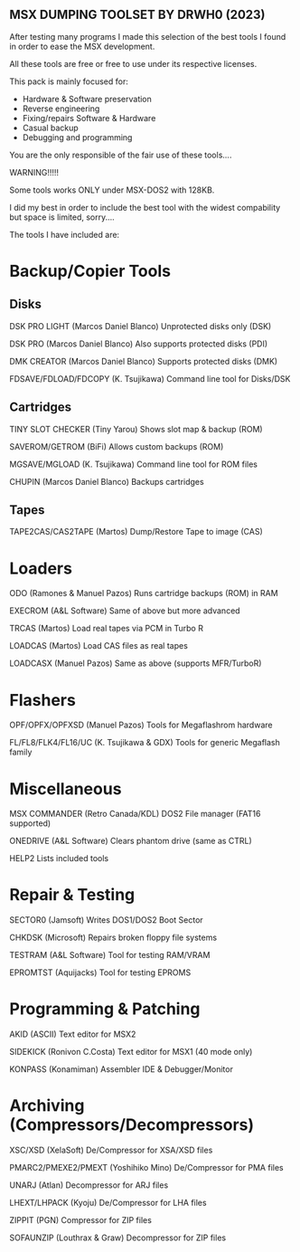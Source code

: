 MSX DUMPING TOOLSET BY DRWH0 (2023)
-----------------------------------


After testing many programs I made this
selection of the best tools I found in
order to ease the MSX development.

All these tools are free or free to use
under its respective licenses.

This pack is mainly focused for:

* Hardware & Software preservation
* Reverse engineering 
* Fixing/repairs Software & Hardware
* Casual backup
* Debugging and programming

You are the only responsible of the 
fair use of these tools....

WARNING!!!!!

Some tools works ONLY under MSX-DOS2
with 128KB.

I did my best in order to include the 
best tool with the widest compability
but space is limited, sorry....

The tools I have included are:


Backup/Copier Tools
===================

Disks
-----

DSK PRO LIGHT (Marcos Daniel Blanco)
    Unprotected disks only (DSK)

DSK PRO (Marcos Daniel Blanco)
    Also supports protected disks (PDI)

DMK CREATOR (Marcos Daniel Blanco)
    Supports protected disks (DMK)

FDSAVE/FDLOAD/FDCOPY (K. Tsujikawa)
    Command line tool for Disks/DSK

Cartridges
----------

TINY SLOT CHECKER (Tiny Yarou)
    Shows slot map & backup (ROM)

SAVEROM/GETROM (BiFi)
    Allows custom backups (ROM)

MGSAVE/MGLOAD (K. Tsujikawa)
    Command line tool for ROM files

CHUPIN (Marcos Daniel Blanco)
    Backups cartridges

Tapes
-----

TAPE2CAS/CAS2TAPE (Martos) 
    Dump/Restore Tape to image (CAS)


Loaders
=======

ODO (Ramones & Manuel Pazos)
    Runs cartridge backups (ROM) in RAM

EXECROM (A&L Software)
    Same of above but more advanced

TRCAS (Martos)
    Load real tapes via PCM in Turbo R

LOADCAS (Martos)
    Load CAS files as real tapes

LOADCASX (Manuel Pazos) 
    Same as above (supports MFR/TurboR)


Flashers
========

OPF/OPFX/OPFXSD (Manuel Pazos)
    Tools for Megaflashrom hardware

FL/FL8/FLK4/FL16/UC (K. Tsujikawa & GDX)
    Tools for generic Megaflash family


Miscellaneous
=============

MSX COMMANDER (Retro Canada/KDL)
    DOS2 File manager (FAT16 supported)

ONEDRIVE (A&L Software)
    Clears phantom drive (same as CTRL)

HELP2 
    Lists included tools


Repair & Testing
================

SECTOR0 (Jamsoft)
    Writes DOS1/DOS2 Boot Sector

CHKDSK (Microsoft)
    Repairs broken floppy file systems

TESTRAM (A&L Software)
    Tool for testing RAM/VRAM

EPROMTST (Aquijacks)
    Tool for testing EPROMS


Programming & Patching
======================

AKID (ASCII)
    Text editor for MSX2

SIDEKICK (Ronivon C.Costa)
    Text editor for MSX1 (40 mode only)

KONPASS (Konamiman)
    Assembler IDE & Debugger/Monitor


Archiving (Compressors/Decompressors)
=====================================

XSC/XSD (XelaSoft)
    De/Compressor for XSA/XSD files

PMARC2/PMEXE2/PMEXT (Yoshihiko Mino)
    De/Compressor for PMA files

UNARJ (Atlan)
    Decompressor for ARJ files

LHEXT/LHPACK (Kyoju)
    De/Compressor for LHA files

ZIPPIT (PGN)
    Compressor for ZIP files

SOFAUNZIP (Louthrax & Graw)
    Decompressor for ZIP files
